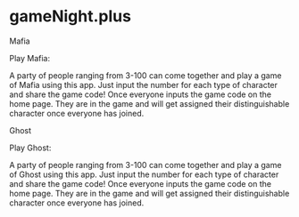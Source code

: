 # gameNight.plus

Mafia

Play Mafia:

A party of people ranging from 3-100 can come together and play a game of Mafia using this app. Just input the number for each type of character and share the game code! Once everyone inputs the game code on the home page. They are in the game and will get assigned their distinguishable character once everyone has joined.

Ghost

Play Ghost:

A party of people ranging from 3-100 can come together and play a game of Ghost using this app. Just input the number for each type of character and share the game code! Once everyone inputs the game code on the home page. They are in the game and will get assigned their distinguishable character once everyone has joined.
